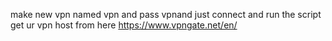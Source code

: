 make new vpn named vpn and pass vpnand just connect and run the script
get ur vpn host from here 
https://www.vpngate.net/en/
